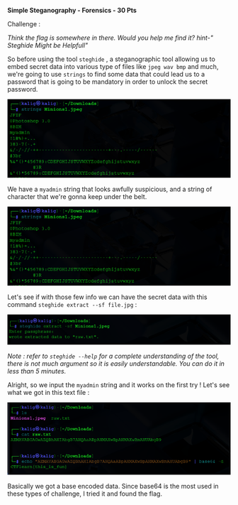 **Simple Steganography - Forensics - 30 Pts**

Challenge :

*Think the flag is somewhere in there. Would you help me find it? hint-" Steghide Might be Helpfull"*

So before using the tool `steghide` , a steganographic tool allowing us to embed secret data into various type of files like `jpeg wav bmp` and much, we're going to use `strings` to find some data that could lead us to a password that is going to be mandatory in order to unlock the secret password.

![](https://github.com/Kaalig/CTFLearn-Writeups/blob/426a03cddef0290a4bf50c82de1d0c2e0bde8637/images/Pasted%20image%2020250714215648.png)

We have a `myadmin` string that looks awfully suspicious, and a string of character that we're gonna keep under the belt.

![](https://github.com/Kaalig/CTFLearn-Writeups/blob/426a03cddef0290a4bf50c82de1d0c2e0bde8637/images/Pasted%20image%2020250714215648.png)


Let's see if with those few info we can have the secret data with this command `steghide extract --sf file.jpg` :

![](https://github.com/Kaalig/CTFLearn-Writeups/blob/426a03cddef0290a4bf50c82de1d0c2e0bde8637/images/Pasted%20image%2020250714220108.png)

*Note : refer to `steghide --help` for a complete understanding of the tool, there is not much argument so it is easily understandable. You can do it in less than 5 minutes.*

Alright, so we input the `myadmin` string and it works on the first try ! Let's see what we got in this text file : 

![](https://github.com/Kaalig/CTFLearn-Writeups/blob/426a03cddef0290a4bf50c82de1d0c2e0bde8637/images/Pasted%20image%2020250714220121.png)

Basically we got a base encoded data. Since base64 is the most used in these types of challenge, I tried it and found the flag.
